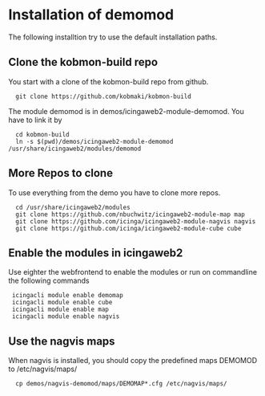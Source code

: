 # Installation of demomod

The following installtion try to use the default installation paths.

##  Clone the kobmon-build repo

You start with a clone of the kobmon-build repo from github. 

```
  git clone https://github.com/kobmaki/kobmon-build 
```

The module demomod is in demos/icingaweb2-module-demomod. You have to link it by

```
  cd kobmon-build 
  ln -s $(pwd)/demos/icingaweb2-module-demomod /usr/share/icingaweb2/modules/demomod
```

## More Repos to clone

To use everything from the demo you have to clone more repos.

```  
  cd /usr/share/icingaweb2/modules
  git clone https://github.com/nbuchwitz/icingaweb2-module-map map
  git clone https://github.com/icinga/icingaweb2-module-nagvis nagvis
  git clone https://github.com/icinga/icingaweb2-module-cube cube
```

## Enable the modules in icingaweb2
Use eighter the webfrontend to enable the modules or run on commandline the following commands
```
 icingacli module enable demomap
 icingacli module enable cube
 icingacli module enable map
 icingacli module enable nagvis
```

## Use the nagvis maps
When nagvis is installed, you should copy the predefined maps DEMOMOD to /etc/nagvis/maps/

```
  cp demos/nagvis-demomod/maps/DEMOMAP*.cfg /etc/nagvis/maps/
```



